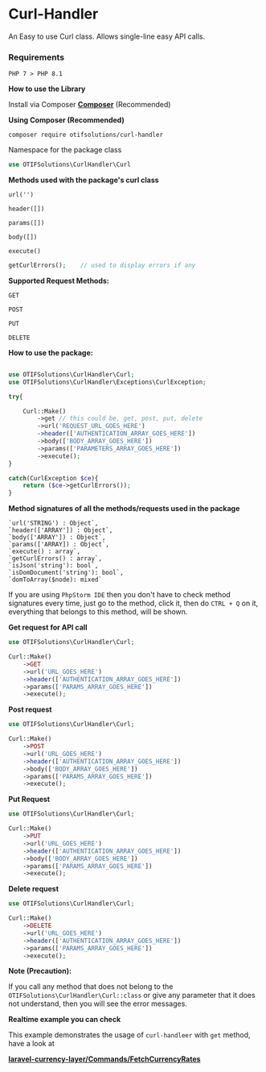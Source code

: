 # **Curl-Handler**

An Easy to use Curl class. Allows single-line easy API calls.

### **Requirements**

`PHP 7 > PHP 8.1`

__How to use the Library__

Install via Composer **[Composer](https://getcomposer.org/download)** (Recommended)

__Using Composer (Recommended)__

```
composer require otifsolutions/curl-handler
```


Namespace for the package class

```php 
use OTIFSolutions\CurlHandler\Curl
```

__Methods used with the package's curl class__

`url('')`

`header([])`

`params([])`

`body([])`

`execute()`

```php
getCurlErrors();    // used to display errors if any
``` 


__Supported Request Methods:__

`GET`

`POST` 

`PUT`

`DELETE`


__How to use the package:__

```php

use OTIFSolutions\CurlHandler\Curl;
use OTIFSolutions\CurlHandler\Exceptions\CurlException;

try{

    Curl::Make()
        ->get // this could be, get, post, put, delete
        ->url('REQUEST_URL_GOES_HERE')
        ->header(['AUTHENTICATION_ARRAY_GOES_HERE'])
        ->body(['BODY_ARRAY_GOES_HERE'])
        ->params(['PARAMETERS_ARRAY_GOES_HERE'])
        ->execute();
}

catch(CurlException $ce){
    return ($ce->getCurlErrors());
}

```


__Method signatures of all the methods/requests used in the package__  

    `url('STRING') : Object`,
    `header(['ARRAY']) : Object`,
    `body(['ARRAY']) : Object`,
    `params(['ARRAY]) : Object`,
    `execute() : array`,
    `getCurlErrors() : array`,
    `isJson('string'): bool`,
    `isDomDocument('string'): bool`,
    `domToArray($node): mixed`
    

If you are using `PhpStorm IDE` then you don't have to check method signatures every time, 
just go to the method, click it, then do `CTRL + Q` on it, everything that belongs to this method, will be shown.


__Get request for API call__

```php
use OTIFSolutions\CurlHandler\Curl;

Curl::Make()
    ->GET
    ->url('URL_GOES_HERE')
    ->header(['AUTHENTICATION_ARRAY_GOES_HERE'])
    ->params(['PARAMS_ARRAY_GOES_HERE'])
    ->execute();
```

__Post request__

```php
use OTIFSolutions\CurlHandler\Curl;

Curl::Make()
    ->POST
    ->url('URL_GOES_HERE')
    ->header(['AUTHENTICATION_ARRAY_GOES_HERE'])
    ->body(['BODY_ARRAY_GOES_HERE'])
    ->params(['PARAMS_ARRAY_GOES_HERE'])
    ->execute();
```

__Put Request__

```php
use OTIFSolutions\CurlHandler\Curl;

Curl::Make()
    ->PUT
    ->url('URL_GOES_HERE')
    ->header(['AUTHENTICATION_ARRAY_GOES_HERE'])
    ->body(['BODY_ARRAY_GOES_HERE'])
    ->params(['PARAMS_ARRAY_GOES_HERE'])
    ->execute();
```

__Delete request__

```php
use OTIFSolutions\CurlHandler\Curl;

Curl::Make()
    ->DELETE
    ->url('URL_GOES_HERE')
    ->header(['AUTHENTICATION_ARRAY_GOES_HERE'])
    ->params(['PARAMS_ARRAY_GOES_HERE'])
    ->execute();
```

__Note (Precaution):__

If you call any method that does not belong to the `OTIFSolutions\CurlHandler\Curl::class` or give any parameter that it does not understand, then you will see the error messages.

__Realtime example you can check__

This example demonstrates the usage of `curl-handleer` with `get` method, have a look at

**[laravel-currency-layer/Commands/FetchCurrencyRates](https://github.com/otifsolutions/laravel-currency-layer/blob/main/src/Commands/FetchCurrencyRates.php)**